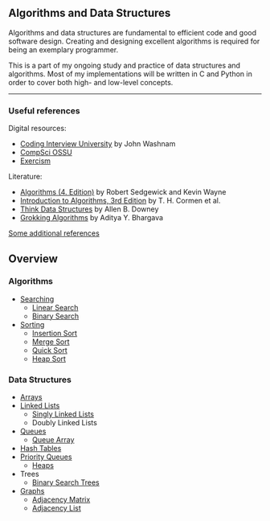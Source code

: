 ## Algorithms and Data Structures

Algorithms and data structures are fundamental to efficient code and good software design. Creating and designing excellent algorithms is required for being an exemplary programmer.

This is a part of my ongoing study and practice of data structures and algorithms.
Most of my implementations will be written in C and Python in order to cover both high- and low-level concepts.

---
### Useful references
Digital resources:
* [Coding Interview University](https://github.com/jwasham/coding-interview-university) by John Washnam
* [CompSci OSSU](https://github.com/ossu/computer-science)
* [Exercism](https://exercism.org/dashboard)

Literature:
* [Algorithms (4. Edition)](http://index-of.es/Varios-2/Algorithms%204th%20Edition.pdf) by Robert Sedgewick and Kevin Wayne
* [Introduction to Algorithms, 3rd Edition](https://edutechlearners.com/download/Introduction_to_algorithms-3rd%20Edition.pdf) by T. H. Cormen et al.
* [Think Data Structures](https://greenteapress.com/thinkdast/thinkdast.pdf) by Allen B. Downey
* [Grokking Algorithms](https://edu.anarcho-copy.org/Algorithm/grokking-algorithms-illustrated-programmers-curious.pdf) by Aditya Y. Bhargava

[Some additional references](https://github.com/yznnck/algodat_practice/tree/master/references)

## Overview
### Algorithms
* [Searching](https://github.com/ybrenning/algodat_practice/tree/master/algorithms/searching)
  * [Linear Search](https://github.com/ybrenning/algodat_practice/tree/master/algorithms/searching/linear_search)
  * [Binary Search](https://github.com/ybrenning/algodat_practice/tree/master/algorithms/searching/binary_search)
* [Sorting](https://github.com/ybrenning/algodat_practice/tree/master/algorithms/sorting)
  * [Insertion Sort](https://github.com/ybrenning/algodat_practice/tree/master/algorithms/sorting/insertion_sort)
  * [Merge Sort](https://github.com/ybrenning/algodat_practice/tree/master/algorithms/sorting/merge_sort)
  * [Quick Sort](https://github.com/ybrenning/algodat_practice/tree/master/algorithms/sorting/quick_sort)
  * [Heap Sort](https://github.com/ybrenning/algodat_practice/tree/master/algorithms/sorting/heap_sort)

### Data Structures
* [Arrays](https://github.com/ybrenning/algodat_practice/tree/master/data_structures/arrays)
* [Linked Lists](https://github.com/ybrenning/algodat_practice/tree/master/data_structures/linked_lists)
  * [Singly Linked Lists](https://github.com/ybrenning/algodat_practice/tree/master/data_structures/linked_lists/singly_linked_lists)
  * Doubly Linked Lists
* [Queues](https://github.com/ybrenning/algodat_practice/tree/master/data_structures/queues)
  * [Queue Array](https://github.com/ybrenning/algodat_practice/tree/master/data_structures/queues/queue_array)
* [Hash Tables](https://github.com/ybrenning/algodat_practice/tree/master/data_structures/hash_tables)
* [Priority Queues](https://github.com/ybrenning/algodat_practice/tree/master/data_structures/priority_queues)
  * [Heaps](https://github.com/ybrenning/algodat_practice/tree/master/data_structures/priority_queues)
* Trees
  * [Binary Search Trees](https://github.com/ybrenning/algodat_practice/tree/master/data_structures/binary_search_trees)
* [Graphs](https://github.com/ybrenning/algodat_practice/tree/master/data_structures/graphs)
  * [Adjacency Matrix](https://github.com/ybrenning/algodat_practice/tree/master/data_structures/graphs/adjacency_matrix)
  * [Adjacency List](https://github.com/ybrenning/algodat_practice/tree/master/data_structures/graphs/adjacency_list)